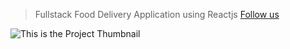 > Fullstack Food Delivery Application using Reactjs
> [Follow us](https://www.linkedin.com/in/rohit-tawade-57041323a/)

![This is the Project Thumbnail](./image)
